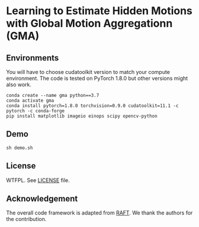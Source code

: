 # Learning to Estimate Hidden Motions with Global Motion Aggregationn (GMA)

## Environments
You will have to choose cudatoolkit version to match your compute environment. 
The code is tested on PyTorch 1.8.0 but other versions might also work. 
```Shell
conda create --name gma python==3.7
conda activate gma
conda install pytorch=1.8.0 torchvision=0.9.0 cudatoolkit=11.1 -c pytorch -c conda-forge
pip install matplotlib imageio einops scipy opencv-python
```
## Demo
```Shell
sh demo.sh
```
## License
WTFPL. See [LICENSE](LICENSE) file. 

## Acknowledgement
The overall code framework is adapted from [RAFT](https://github.com/princeton-vl/RAFT). We
thank the authors for the contribution. 
